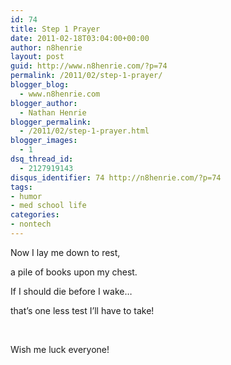 ```yaml
---
id: 74
title: Step 1 Prayer
date: 2011-02-18T03:04:00+00:00
author: n8henrie
layout: post
guid: http://www.n8henrie.com/?p=74
permalink: /2011/02/step-1-prayer/
blogger_blog:
  - www.n8henrie.com
blogger_author:
  - Nathan Henrie
blogger_permalink:
  - /2011/02/step-1-prayer.html
blogger_images:
  - 1
dsq_thread_id:
  - 2127919143
disqus_identifier: 74 http://n8henrie.com/?p=74
tags:
- humor
- med school life
categories:
- nontech
---
```

<div>
  <p>
    Now I lay me down to rest,
  </p>
  
  <p>
    a pile of books upon my chest.
  </p>
  
  <p>
    If I should die before I wake…
  </p>
  
  <p>
    that’s one less test I’ll have to take!
  </p>
  
  <p>
     
  </p>
  
  <p>
    Wish me luck everyone!
  </p>
</div>

<div>
</div>